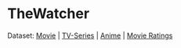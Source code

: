 # TheWatcher

Dataset:
[Movie](https://www.kaggle.com/datasets/asaniczka/tmdb-movies-dataset-2023-930k-movies) |
[TV-Series](https://www.kaggle.com/datasets/asaniczka/full-tmdb-tv-shows-dataset-2023-150k-shows) |
[Anime](https://www.kaggle.com/datasets/dsfelix/animes-dataset-2023) |
[Movie Ratings](https://www.kaggle.com/datasets/aayushsoni4/tmdb-6000-movie-dataset-with-ratings)
